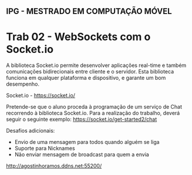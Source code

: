 ## IPG - MESTRADO EM COMPUTAÇÃO MÓVEL
# Trab 02 - WebSockets com o Socket.io

A biblioteca Socket.io permite desenvolver aplicações real-time e também comunicações bidirecionais entre cliente e o servidor.  Esta biblioteca funciona em qualquer plataforma e dispositivo, e garante um bom desempenho.

Socket.io -  https://socket.io/


Pretende-se que o aluno proceda à programação de um serviço de Chat recorrendo à biblioteca Socket.io. Para a realização do trabalho, deverá seguir o seguinte exemplo: https://socket.io/get-started2/chat


Desafios adicionais:
- Envio de uma mensagem para todos quando alguém se liga
-  Suporte para Nicknames
- Não enviar mensagem de broadcast para quem a envia

http://agostinhoramos.ddns.net:55200/
